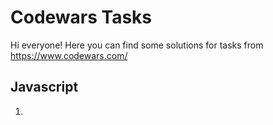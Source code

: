 # Codewars Tasks
Hi everyone! Here you can find some solutions for tasks from https://www.codewars.com/

## Javascript

1. 
